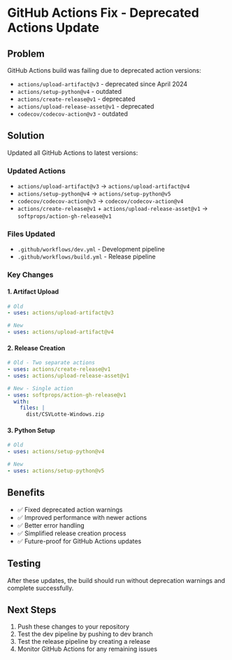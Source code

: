 # GitHub Actions Fix - Deprecated Actions Update

## Problem
GitHub Actions build was failing due to deprecated action versions:
- `actions/upload-artifact@v3` - deprecated since April 2024
- `actions/setup-python@v4` - outdated
- `actions/create-release@v1` - deprecated
- `actions/upload-release-asset@v1` - deprecated
- `codecov/codecov-action@v3` - outdated

## Solution
Updated all GitHub Actions to latest versions:

### Updated Actions
- `actions/upload-artifact@v3` → `actions/upload-artifact@v4`
- `actions/setup-python@v4` → `actions/setup-python@v5`
- `codecov/codecov-action@v3` → `codecov/codecov-action@v4`
- `actions/create-release@v1` + `actions/upload-release-asset@v1` → `softprops/action-gh-release@v1`

### Files Updated
- `.github/workflows/dev.yml` - Development pipeline
- `.github/workflows/build.yml` - Release pipeline

### Key Changes

#### 1. Artifact Upload
```yaml
# Old
- uses: actions/upload-artifact@v3

# New
- uses: actions/upload-artifact@v4
```

#### 2. Release Creation
```yaml
# Old - Two separate actions
- uses: actions/create-release@v1
- uses: actions/upload-release-asset@v1

# New - Single action
- uses: softprops/action-gh-release@v1
  with:
    files: |
      dist/CSVLotte-Windows.zip
```

#### 3. Python Setup
```yaml
# Old
- uses: actions/setup-python@v4

# New
- uses: actions/setup-python@v5
```

## Benefits
- ✅ Fixed deprecated action warnings
- ✅ Improved performance with newer actions
- ✅ Better error handling
- ✅ Simplified release creation process
- ✅ Future-proof for GitHub Actions updates

## Testing
After these updates, the build should run without deprecation warnings and complete successfully.

## Next Steps
1. Push these changes to your repository
2. Test the dev pipeline by pushing to dev branch
3. Test the release pipeline by creating a release
4. Monitor GitHub Actions for any remaining issues

